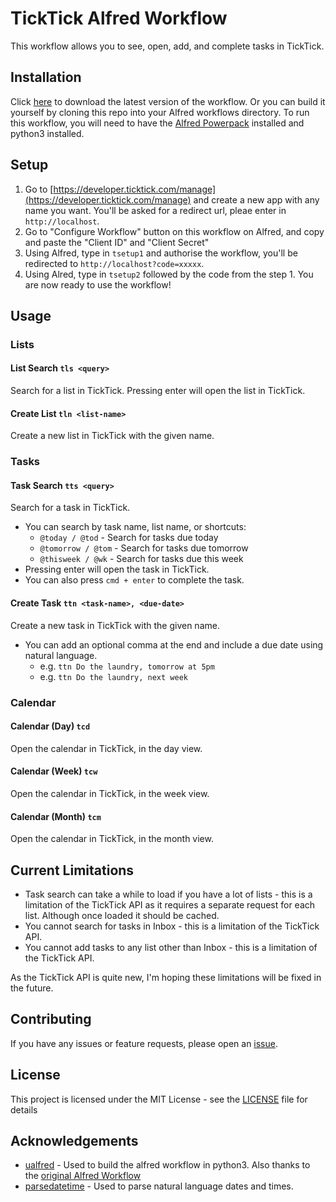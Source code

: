 # TickTick Alfred Workflow

<Screenshot-Here> 

This workflow allows you to see, open, add, and complete tasks in TickTick. 

## Installation
Click [here](https://github.com/yakitrak/ticktick-alfred-workflow/releases/latest) to download the latest version of the workflow. 
Or you can build it yourself by cloning this repo into your Alfred workflows directory. To run this workflow,
you will need to have the [Alfred Powerpack](https://www.alfredapp.com/powerpack/) installed and python3 installed.

## Setup
1. Go to [https://developer.ticktick.com/manage](https://developer.ticktick.com/manage) and 
create a new app with any name you want. You'll be asked for a redirect url, pleae enter in `http://localhost`.
2. Go to "Configure Workflow" button on this workflow on Alfred, and copy and paste the "Client ID" and "Client Secret"
3. Using Alfred, type in `tsetup1` and authorise the workflow, you'll be redirected to 
`http://localhost?code=xxxxx`.
4. Using Alred, type in `tsetup2` followed by the code from the step 1. You are now ready to use the workflow!

## Usage
### Lists
#### List Search `tls <query>`
Search for a list in TickTick. Pressing enter will open the list in TickTick.

#### Create List `tln <list-name>`
Create a new list in TickTick with the given name. 

### Tasks
#### Task Search `tts <query>`
Search for a task in TickTick. 
- You can search by task name, list name, or shortcuts:
  - `@today / @tod` - Search for tasks due today
  - `@tomorrow / @tom` - Search for tasks due tomorrow
  - `@thisweek / @wk` - Search for tasks due this week
- Pressing enter will open the task in TickTick. 
- You can also press `cmd + enter` to complete the task.

#### Create Task `ttn <task-name>, <due-date>`
Create a new task in TickTick with the given name.
- You can add an optional comma at the end and include a due date using natural language.
   - e.g. `ttn Do the laundry, tomorrow at 5pm`
   - e.g. `ttn Do the laundry, next week`

### Calendar
#### Calendar (Day) `tcd`
Open the calendar in TickTick, in the day view.

#### Calendar (Week) `tcw`
Open the calendar in TickTick, in the week view.

#### Calendar (Month) `tcm`
Open the calendar in TickTick, in the month view.

## Current Limitations
- Task search can take a while to load if you have a lot of lists - this is a limitation of the TickTick API as it requires a separate request for each list. Although once loaded it should be cached.
- You cannot search for tasks in Inbox - this is a limitation of the TickTick API.
- You cannot add tasks to any list other than Inbox - this is a limitation of the TickTick API.

As the TickTick API is quite new, I'm hoping these limitations will be fixed in the future.

## Contributing
If you have any issues or feature requests, please open an [issue](https://github.com/yakitrak/ticktick-alfred-workflow/issues/new).

## License
This project is licensed under the MIT License - see the [LICENSE](LICENSE) file for details

## Acknowledgements
- [ualfred](https://github.com/ischaojie/ualfred) - Used to build the alfred workflow in python3. Also thanks to the [original Alfred Workflow]()
- [parsedatetime](https://github.com/bear/parsedatetime/) - Used to parse natural language dates and times.

